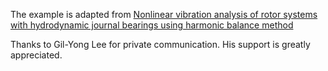 The example is adapted from [Nonlinear vibration analysis of rotor systems with hydrodynamic journal bearings using harmonic balance method](https://doi.org/10.1016/j.ijnonlinmec.2024.104992)

Thanks to Gil-Yong Lee for private communication. His support is greatly appreciated.
